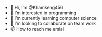 - 👋 Hi, I’m @Khamkeng456
- 👀 I’m interested in programming
- 🌱 I’m currently learning computer science
- 💞️ I’m looking to collaborate on team work
- 📫 How to reach me emial

<!---
Khamkeng456/Khamkeng456 is a ✨ special ✨ repository because its `README.md` (this file) appears on your GitHub profile.
You can click the Preview link to take a look at your changes.
--->
